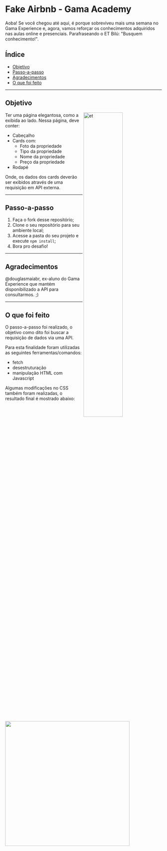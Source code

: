 # Fake Airbnb - Gama Academy

Aoba! Se você chegou até aqui, é porque sobreviveu mais uma semana no Gama Experience e, agora, vamos reforçar os conhecimentos adquiridos nas aulas online e presenciais. Parafraseando o ET Bilú: "Busquem conhecimento!".

## Índice

- [Objetivo](#-objetivo)
- [Passo-a-passo](#-passo-a-passo)
- [Agradecimentos](#-agradecimentos)
- [O que foi feito](#-o-que-foi-feito)

---

## Objetivo

<img src="./src/screenshot.png" alt="et" height="50%" width="50%" align="right" />

Ter uma página elegantosa, como a exibida ao lado. Nessa página, deve conter:

- Cabeçalho
- Cards com:
  - Foto da propriedade
  - Tipo da propriedade
  - Nome da propriedade
  - Preço da propriedade
- Rodapé

Onde, os dados dos cards deverão ser exibidos através de uma requisição em API externa.

---

## Passo-a-passo

1. Faça o fork desse repositório;
2. Clone o seu repositório para seu ambiente local;
3. Acesse a pasta do seu projeto e execute `npm install`;
4. Bora pro desafio!

---

## Agradecimentos

@douglasmaiabr, ex-aluno do Gama Experience que mantém disponibilizado a API para consultarmos. ;)

---

## O que foi feito

O passo-a-passo foi realizado, o objetivo como dito foi buscar a requisição de dados via uma API.

Para esta finalidade foram utilizadas as seguintes ferramentas/comandos:

- fetch
- desestruturação
- manipulação HTML com Javascript

Algumas modificações no CSS também foram realizadas, o resultado final é mostrado abaixo:

<img src='src/final.gif' width ="400px"/>
